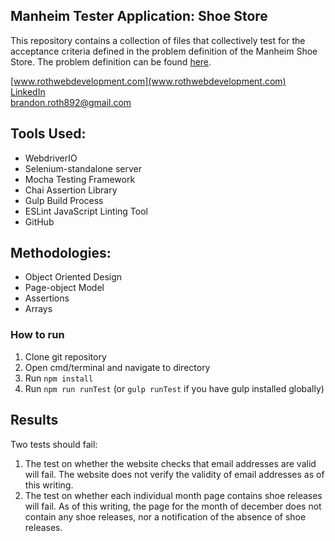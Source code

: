 ## Manheim Tester Application: Shoe Store

This repository contains a collection of files that collectively test for the acceptance criteria defined in the problem definition of the Manheim Shoe Store. The problem definition can be found [here](http://shoestore-manheim.rhcloud.com/definition).

[www.rothwebdevelopment.com](www.rothwebdevelopment.com) <br />
[LinkedIn](https://www.linkedin.com/in/brandon-roth-159b62130) <br />
[brandon.roth892@gmail.com](mailto:brandon.roth892@gmail.com)

## Tools Used:
* WebdriverIO
* Selenium-standalone server
* Mocha Testing Framework
* Chai Assertion Library
* Gulp Build Process
* ESLint JavaScript Linting Tool
* GitHub
  
## Methodologies:
* Object Oriented Design
* Page-object Model
* Assertions
* Arrays

### How to run
1. Clone git repository
2. Open cmd/terminal and navigate to directory
3. Run ```npm install```
4. Run ```npm run runTest``` (or ```gulp runTest``` if you have gulp installed globally)

## Results
Two tests should fail:
1. The test on whether the website checks that email addresses are valid will fail. The website does not verify the validity of email addresses as of this writing.
2. The test on whether each individual month page contains shoe releases will fail. As of this writing, the page for the month of december does not contain any shoe releases, nor a notification of the absence of shoe releases.
  
